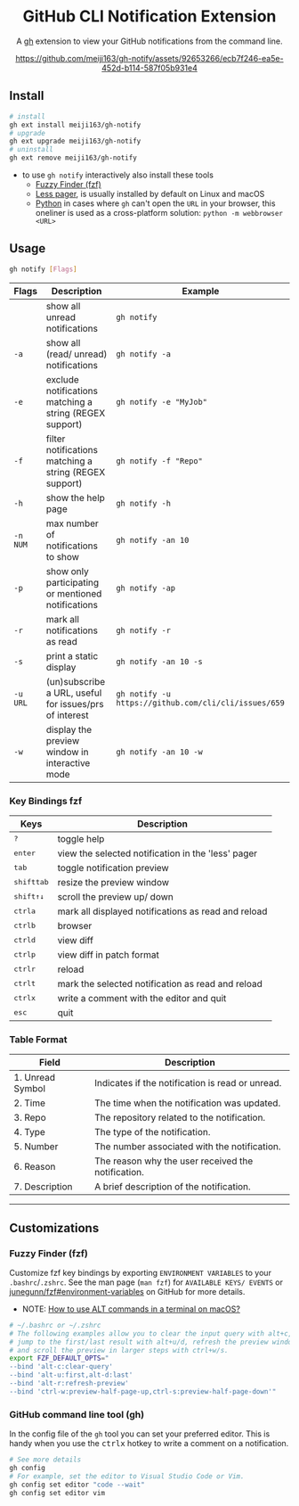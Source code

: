 <div align="center">

# GitHub CLI Notification Extension
A [gh](https://github.com/cli/cli) extension to view your GitHub notifications from the command line.

https://github.com/meiji163/gh-notify/assets/92653266/ecb7f246-ea5e-452d-b114-587f05b931e4

 </div>

## Install

```sh
# install
gh ext install meiji163/gh-notify
# upgrade
gh ext upgrade meiji163/gh-notify
# uninstall
gh ext remove meiji163/gh-notify
```

- to use `gh notify` interactively also install these tools
  - [Fuzzy Finder (fzf)](https://github.com/junegunn/fzf#installation)
  - [Less pager](http://greenwoodsoftware.com/less/download.html), is usually installed by
    default on Linux and macOS
  - [Python](https://www.python.org/) in cases where `gh` can't open the `URL` in your
    browser, this oneliner is used as a cross-platform solution: `python -m webbrowser
    <URL>`

## Usage

```sh
gh notify [Flags]
```

| Flags    | Description                                             | Example                                              |
| -------- | ------------------------------------------------------- | ---------------------------------------------------- |
| <none>   | show all unread notifications                           | `gh notify`                                          |
| `-a`     | show all (read/ unread) notifications                   | `gh notify -a`                                       |
| `-e`     | exclude notifications matching a string (REGEX support) | `gh notify -e "MyJob"`                               |
| `-f`     | filter notifications matching a string (REGEX support)  | `gh notify -f "Repo"`                                |
| `-h`     | show the help page                                      | `gh notify -h`                                       |
| `-n NUM` | max number of notifications to show                     | `gh notify -an 10`                                   |
| `-p`     | show only participating or mentioned notifications      | `gh notify -ap`                                      |
| `-r`     | mark all notifications as read                          | `gh notify -r`                                       |
| `-s`     | print a static display                                  | `gh notify -an 10 -s`                                |
| `-u URL` | (un)subscribe a URL, useful for issues/prs of interest  | `gh notify -u https://github.com/cli/cli/issues/659` |
| `-w`     | display the preview window in interactive mode          | `gh notify -an 10 -w`                                |

### Key Bindings fzf

| Keys                           | Description                                         |
| ------------------------------ | --------------------------------------------------- |
| <kbd>?</kbd>                   | toggle help                                         |
| <kbd>enter</kbd>               | view the selected notification in the 'less' pager  |
| <kbd>tab</kbd>                 | toggle notification preview                         |
| <kbd>shift</kbd><kbd>tab</kbd> | resize the preview window                           |
| <kbd>shift</kbd><kbd>↑↓</kbd>  | scroll the preview up/ down                         |
| <kbd>ctrl</kbd><kbd>a</kbd>    | mark all displayed notifications as read and reload |
| <kbd>ctrl</kbd><kbd>b</kbd>    | browser                                             |
| <kbd>ctrl</kbd><kbd>d</kbd>    | view diff                                           |
| <kbd>ctrl</kbd><kbd>p</kbd>    | view diff in patch format                           |
| <kbd>ctrl</kbd><kbd>r</kbd>    | reload                                              |
| <kbd>ctrl</kbd><kbd>t</kbd>    | mark the selected notification as read and reload   |
| <kbd>ctrl</kbd><kbd>x</kbd>    | write a comment with the editor and quit            |
| <kbd>esc</kbd>                 | quit                                                |

### Table Format

| Field            | Description                                        |
| ---------------- | -------------------------------------------------- |
| 1. Unread Symbol | Indicates if the notification is read or unread.   |
| 2. Time          | The time when the notification was updated.        |
| 3. Repo          | The repository related to the notification.        |
| 4. Type          | The type of the notification.                      |
| 5. Number        | The number associated with the notification.       |
| 6. Reason        | The reason why the user received the notification. |
| 7. Description   | A brief description of the notification.           |

---

## Customizations

### Fuzzy Finder (fzf)
Customize fzf key bindings by exporting `ENVIRONMENT VARIABLES` to your `.bashrc`/`.zshrc`. See the man page (`man fzf`) for `AVAILABLE KEYS/ EVENTS` or [junegunn/fzf#environment-variables](https://github.com/junegunn/fzf#environment-variables) on GitHub for more details.

- NOTE: [How to use ALT commands in a terminal on macOS?](https://superuser.com/questions/496090/how-to-use-alt-commands-in-a-terminal-on-os-x)

```sh
# ~/.bashrc or ~/.zshrc
# The following examples allow you to clear the input query with alt+c,
# jump to the first/last result with alt+u/d, refresh the preview window with alt+r
# and scroll the preview in larger steps with ctrl+w/s.
export FZF_DEFAULT_OPTS="
--bind 'alt-c:clear-query'
--bind 'alt-u:first,alt-d:last'
--bind 'alt-r:refresh-preview'
--bind 'ctrl-w:preview-half-page-up,ctrl-s:preview-half-page-down'"
```

### GitHub command line tool (gh)
In the config file of the `gh` tool you can set your preferred editor. This is handy when you use the <kbd>ctrl</kbd><kbd>x</kbd> hotkey to write a comment on a notification.

```sh
# See more details
gh config
# For example, set the editor to Visual Studio Code or Vim.
gh config set editor "code --wait"
gh config set editor vim
```
